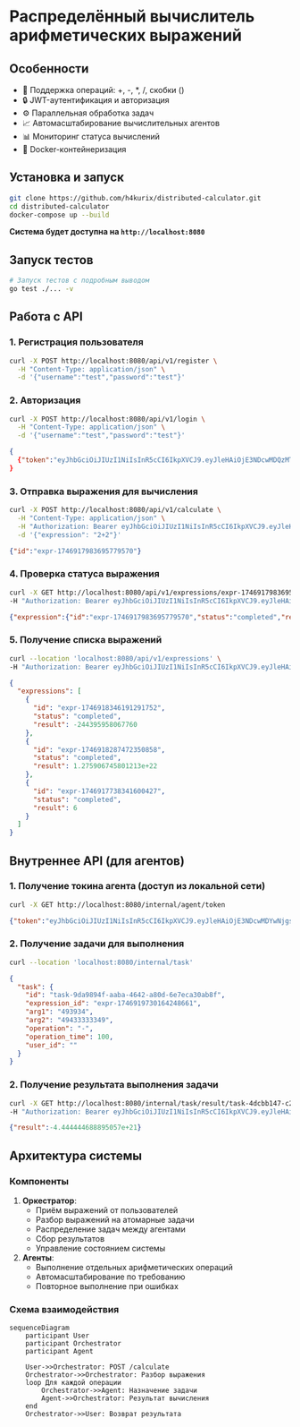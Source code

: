 # Распределённый вычислитель арифметических выражений

## Особенности
- 🧮 Поддержка операций: +, -, *, /, скобки ()
- 🔒 JWT-аутентификация и авторизация
- ⚙️ Параллельная обработка задач
- 📈 Автомасштабирование вычислительных агентов
- 📊 Мониторинг статуса вычислений
- 🐳 Docker-контейнеризация

## Установка и запуск
```bash
git clone https://github.com/h4kurix/distributed-calculator.git
cd distributed-calculator
docker-compose up --build
```

**Система будет доступна на `http://localhost:8080`**

## Запуск тестов
```bash
# Запуск тестов с подробным выводом
go test ./... -v
```

## Работа с API

### 1. Регистрация пользователя
```bash
curl -X POST http://localhost:8080/api/v1/register \
  -H "Content-Type: application/json" \
  -d '{"username":"test","password":"test"}'
```

### 2. Авторизация
```sh
curl -X POST http://localhost:8080/api/v1/login \
  -H "Content-Type: application/json" \
  -d '{"username":"test","password":"test"}'

```
```json
{
  {"token":"eyJhbGciOiJIUzI1NiIsInR5cCI6IkpXVCJ9.eyJleHAiOjE3NDcwMDQzMTIsInN1YiI6InVzZXItMTc0NjkxNzkxMjk1NTkyNzQ3MiJ9.43cByuZk9TkyewuqFRdKpnNv0jkBY9fsydePCasIcuA"}
}
```

### 3. Отправка выражения для вычисления
```bash
curl -X POST http://localhost:8080/api/v1/calculate \
  -H "Content-Type: application/json" \
  -H "Authorization: Bearer eyJhbGciOiJIUzI1NiIsInR5cCI6IkpXVCJ9.eyJleHAiOjE3NDcwMDQzMTIsInN1YiI6InVzZXItMTc0NjkxNzkxMjk1NTkyNzQ3MiJ9.43cByuZk9TkyewuqFRdKpnNv0jkBY9fsydePCasIcuA" \
  -d '{"expression": "2+2"}'
  ```

```json
{"id":"expr-1746917983695779570"}
```

### 4. Проверка статуса выражения
```bash
curl -X GET http://localhost:8080/api/v1/expressions/expr-1746917983695779570 \
-H "Authorization: Bearer eyJhbGciOiJIUzI1NiIsInR5cCI6IkpXVCJ9.eyJleHAiOjE3NDcwMDQzMTIsInN1YiI6InVzZXItMTc0NjkxNzkxMjk1NTkyNzQ3MiJ9.43cByuZk9TkyewuqFRdKpnNv0jkBY9fsydePCasIcuA"
```

```json
{"expression":{"id":"expr-1746917983695779570","status":"completed","result":4}}
```

### 5. Получение списка выражений
```bash
curl --location 'localhost:8080/api/v1/expressions' \
-H "Authorization: Bearer eyJhbGciOiJIUzI1NiIsInR5cCI6IkpXVCJ9.eyJleHAiOjE3NDcwMDQxMzIsInN1YiI6InVzZXItMTc0NjkxNzcyODUwNjE5NTY3MCJ9.ZTbOTSbSs5anNBCHtn_LV4Z_nU99jIn8DG5e0dUh8gM"
```

```json
{
  "expressions": [
    {
      "id": "expr-1746918346191291752",
      "status": "completed",
      "result": -244395958067760
    },
    {
      "id": "expr-1746918287472350858",
      "status": "completed",
      "result": 1.275906745801213e+22
    },
    {
      "id": "expr-1746917738341600427",
      "status": "completed",
      "result": 6
    }
  ]
}
```

## Внутреннее API (для агентов)

### 1. Получение токина агента (доступ из локальной сети)
```bash
curl -X GET http://localhost:8080/internal/agent/token
```

```json
{"token":"eyJhbGciOiJIUzI1NiIsInR5cCI6IkpXVCJ9.eyJleHAiOjE3NDcwMDYwNjgsInJvbGUiOiJhZ2VudCJ9._m4_w7x53pw-RN4eaDxIfEY0nxTp4V-1g9syTGBCCBU"}
```



### 2. Получение задачи для выполнения

```bash
curl --location 'localhost:8080/internal/task'
```

```json
{
  "task": {
    "id": "task-9da9894f-aaba-4642-a80d-6e7eca30ab8f",
    "expression_id": "expr-1746919730164248661",
    "arg1": "493934",
    "arg2": "49433333349",
    "operation": "-",
    "operation_time": 100,
    "user_id": ""
  }
}
```
### 2. Получение результата выполнения задачи
```bash
curl -X GET http://localhost:8080/internal/task/result/task-4dcbb147-c29b-4b66-8d79-00f786c43e59 \
-H "Authorization: Bearer eyJhbGciOiJIUzI1NiIsInR5cCI6IkpXVCJ9.eyJleHAiOjE3NDcwMDYwNjgsInJvbGUiOiJhZ2VudCJ9._m4_w7x53pw-RN4eaDxIfEY0nxTp4V-1g9syTGBCCBU"
```

```json
{"result":-4.444444688895057e+21}
```
## Архитектура системы

### Компоненты
1. **Оркестратор**:
    - Приём выражений от пользователей
    - Разбор выражений на атомарные задачи
    - Распределение задач между агентами
    - Сбор результатов
    - Управление состоянием системы
2. **Агенты**:
    - Выполнение отдельных арифметических операций
    - Автомасштабирование по требованию
    - Повторное выполнение при ошибках

### Схема взаимодействия
```mermaid
sequenceDiagram
    participant User
    participant Orchestrator
    participant Agent

    User->>Orchestrator: POST /calculate
    Orchestrator->>Orchestrator: Разбор выражения
    loop Для каждой операции
        Orchestrator->>Agent: Назначение задачи
        Agent->>Orchestrator: Результат вычисления
    end
    Orchestrator->>User: Возврат результата
```



